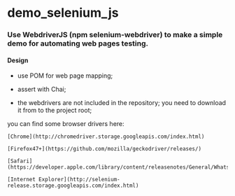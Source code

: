 # demo_selenium_js

### Use WebdriverJS (npm selenium-webdriver) to make a simple demo for automating web pages testing.

#### Design

 - use POM for web page mapping;
 
 - assert with Chai;
 
 - the webdrivers are not included in the repository; you need to download it from to the project root;
 
 you can find some browser drivers here:
 
 
    [Chrome](http://chromedriver.storage.googleapis.com/index.html)
      
    [Firefox47+](https://github.com/mozilla/geckodriver/releases/)
      
    [Safari](https://developer.apple.com/library/content/releasenotes/General/WhatsNewInSafari/Articles/Safari_11_1.html)
      
    [Internet Explorer](http://selenium-release.storage.googleapis.com/index.html)

